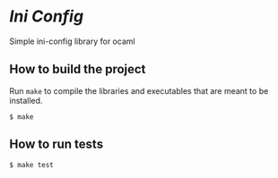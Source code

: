 _Ini Config_
==

Simple ini-config library for ocaml

How to build the project
--

Run `make` to compile the libraries and executables that are
meant to be installed.
```
$ make
```

How to run tests
--

```
$ make test
```
